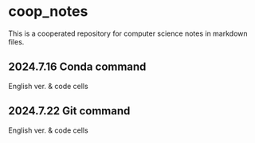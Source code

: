 # coop_notes
This is a cooperated repository for computer science notes in markdown files.

## 2024.7.16 Conda command
English ver. & code cells
## 2024.7.22 Git command
English ver. & code cells